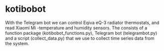# kotibobot
With the Telegram bot we can control Eqiva eQ-3 radiator thermostats, and read Xiaomi Mi -temperature and humidity sensors.
The consists of a function package (kotibobot_functions.py), Telegram bot (telegrambot.py) and a script (collect_data.py) that we use to collect time series data from the system.
